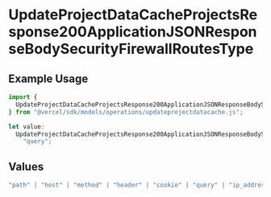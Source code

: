# UpdateProjectDataCacheProjectsResponse200ApplicationJSONResponseBodySecurityFirewallRoutesType

## Example Usage

```typescript
import {
  UpdateProjectDataCacheProjectsResponse200ApplicationJSONResponseBodySecurityFirewallRoutesType,
} from "@vercel/sdk/models/operations/updateprojectdatacache.js";

let value:
  UpdateProjectDataCacheProjectsResponse200ApplicationJSONResponseBodySecurityFirewallRoutesType =
    "query";
```

## Values

```typescript
"path" | "host" | "method" | "header" | "cookie" | "query" | "ip_address" | "protocol" | "scheme" | "environment" | "region"
```